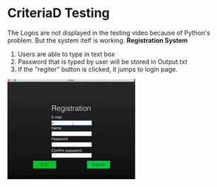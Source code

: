 # CriteriaD Testing #
The Logos are not displayed in the testing video because of Python's problem.
But the system itelf is working.
**Registration System**
1. Users are able to type in text box
1. Password that is typed by user will be stored in Output.txt
1. If the "regiter" button is clicked, it jumps to login page.

![regitrationtest](Registration.gif)

